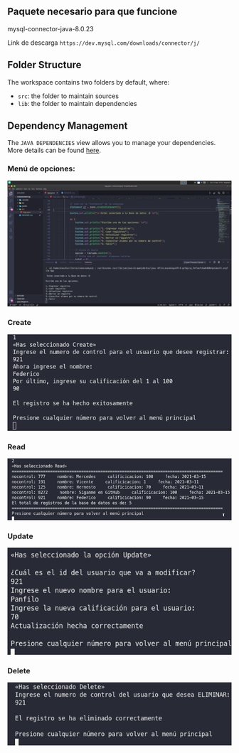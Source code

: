 ## Paquete necesario para que funcione

mysql-connector-java-8.0.23

Link de descarga `https://dev.mysql.com/downloads/connector/j/`

## Folder Structure

The workspace contains two folders by default, where:

- `src`: the folder to maintain sources
- `lib`: the folder to maintain dependencies

## Dependency Management

The `JAVA DEPENDENCIES` view allows you to manage your dependencies. More details can be found [here](https://github.com/microsoft/vscode-java-pack/blob/master/release-notes/v0.9.0.md#work-with-jar-files-directly).

### Menú de opciones:
<img src="public/menu.png" alt="img-menu"/>

### Create
<img src="public/create.png" alt="img-create"/>

### Read
<img src="public/read.png" alt="img-read"/>

### Update
<img src="public/update.png" alt="img-update"/>

### Delete
<img src="public/delete.png" alt="img-delete"/>



